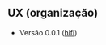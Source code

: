 ## UX (organização)

- Versão 0.0.1 ([hifi](https://xd.adobe.com/view/56ff6646-cc3e-4aa4-b77d-6a60be41180f-03ac/))
